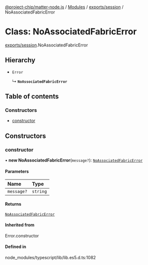 [@project-chip/matter-node.js](../README.md) / [Modules](../modules.md) / [exports/session](../modules/exports_session.md) / NoAssociatedFabricError

# Class: NoAssociatedFabricError

[exports/session](../modules/exports_session.md).NoAssociatedFabricError

## Hierarchy

- `Error`

  ↳ **`NoAssociatedFabricError`**

## Table of contents

### Constructors

- [constructor](exports_session.NoAssociatedFabricError.md#constructor)

## Constructors

### constructor

• **new NoAssociatedFabricError**(`message?`): [`NoAssociatedFabricError`](exports_session.NoAssociatedFabricError.md)

#### Parameters

| Name | Type |
| :------ | :------ |
| `message?` | `string` |

#### Returns

[`NoAssociatedFabricError`](exports_session.NoAssociatedFabricError.md)

#### Inherited from

Error.constructor

#### Defined in

node_modules/typescript/lib/lib.es5.d.ts:1082
